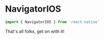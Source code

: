 # NavigatorIOS

```js
import { NavigatorIOS } from 'react-native'
```

That's all folks, get on with it!